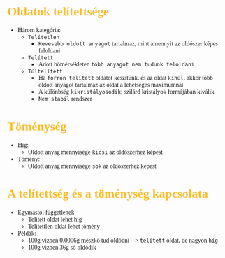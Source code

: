 <span style="font-family:'cascadia code'">

# <span style="color:#fabd2f"> Oldatok telítettsége
- Három kategória:
  - `Telítetlen` 
    - `Kevesebb oldott anyagot` tartalmaz, mint amennyit az oldószer képes feloldani
  - `Telített`
    - Adott hőmérsékleten `több anyagot nem tudunk feloldani`
  - `Túltelített`
    - Ha `forrón telített` oldatot készítünk, és az oldat `kihűl`, akkor több oldott anyagot tartalmaz az oldat a lehetséges maximumnál
    - A különbség `kikristályosodik`; szilárd kristályok formájában kiválik
    - `Nem stabil` rendszer


# <span style="color:#fabd2f"> Töménység
- Híg:
  - Oldott anyag mennyisége `kicsi` az oldószerhez képest
- Tömény: 
  - Oldott anyag mennyisége `sok` az oldószerhez képest


# <span style="color:#fabd2f"> A telítettség és a töménység kapcsolata
- Egymástól függetlenek
  - Telített oldat lehet híg
  - Telítettlen oldat lehet tömény
- Példák:
  - 100g vízben 0.0006g mészkő tud oldódni --> `telített` oldat, de nagyon `híg`
  - 100g vízben 36g só oldódik